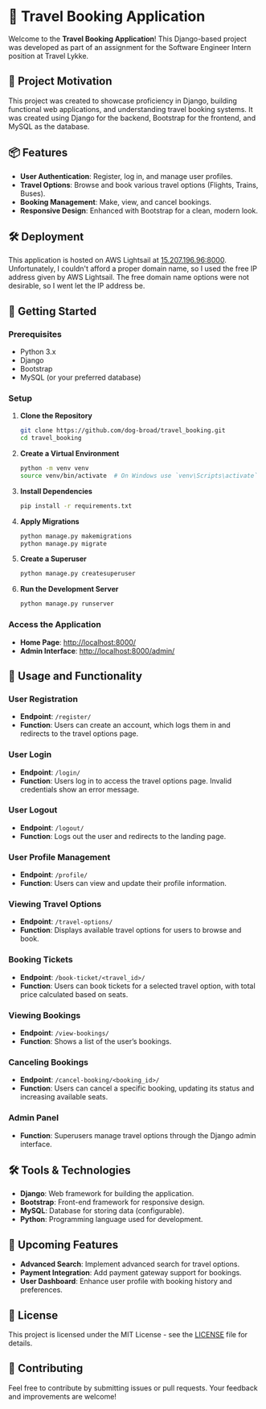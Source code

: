 # 🧳 Travel Booking Application

Welcome to the **Travel Booking Application**! This Django-based project was developed as part of an assignment for the Software Engineer Intern position at Travel Lykke.

## 🌟 Project Motivation

This project was created to showcase proficiency in Django, building functional web applications, and understanding travel booking systems. It was created using Django for the backend, Bootstrap for the frontend, and MySQL as the database.

## 📦 Features

- **User Authentication**: Register, log in, and manage user profiles.
- **Travel Options**: Browse and book various travel options (Flights, Trains, Buses).
- **Booking Management**: Make, view, and cancel bookings.
- **Responsive Design**: Enhanced with Bootstrap for a clean, modern look.

## 🛠️ Deployment

This application is hosted on AWS Lightsail at [15.207.196.96:8000](http://15.207.196.96:8000). Unfortunately, I couldn't afford a proper domain name, so I used the free IP address given by AWS Lightsail. The free domain name options were not desirable, so I went let the IP address be.

## 🚀 Getting Started

### Prerequisites

- Python 3.x
- Django
- Bootstrap
- MySQL (or your preferred database)

### Setup

1. **Clone the Repository**

   ```bash
   git clone https://github.com/dog-broad/travel_booking.git
   cd travel_booking
   ```

2. **Create a Virtual Environment**

   ```bash
   python -m venv venv
   source venv/bin/activate  # On Windows use `venv\Scripts\activate`
   ```

3. **Install Dependencies**

   ```bash
   pip install -r requirements.txt
   ```

4. **Apply Migrations**

   ```bash
   python manage.py makemigrations
   python manage.py migrate
   ```

5. **Create a Superuser**

   ```bash
   python manage.py createsuperuser
   ```

6. **Run the Development Server**

   ```bash
   python manage.py runserver
   ```

### Access the Application

- **Home Page**: [http://localhost:8000/](http://localhost:8000/)
- **Admin Interface**: [http://localhost:8000/admin/](http://localhost:8000/admin/)

## 📄 Usage and Functionality

### User Registration

- **Endpoint**: `/register/`
- **Function**: Users can create an account, which logs them in and redirects to the travel options page.

### User Login

- **Endpoint**: `/login/`
- **Function**: Users log in to access the travel options page. Invalid credentials show an error message.

### User Logout

- **Endpoint**: `/logout/`
- **Function**: Logs out the user and redirects to the landing page.

### User Profile Management

- **Endpoint**: `/profile/`
- **Function**: Users can view and update their profile information.

### Viewing Travel Options

- **Endpoint**: `/travel-options/`
- **Function**: Displays available travel options for users to browse and book.

### Booking Tickets

- **Endpoint**: `/book-ticket/<travel_id>/`
- **Function**: Users can book tickets for a selected travel option, with total price calculated based on seats.

### Viewing Bookings

- **Endpoint**: `/view-bookings/`
- **Function**: Shows a list of the user’s bookings.

### Canceling Bookings

- **Endpoint**: `/cancel-booking/<booking_id>/`
- **Function**: Users can cancel a specific booking, updating its status and increasing available seats.

### Admin Panel

- **Function**: Superusers manage travel options through the Django admin interface.

## 🛠️ Tools & Technologies

- **Django**: Web framework for building the application.
- **Bootstrap**: Front-end framework for responsive design.
- **MySQL**: Database for storing data (configurable).
- **Python**: Programming language used for development.

## 📅 Upcoming Features

- **Advanced Search**: Implement advanced search for travel options.
- **Payment Integration**: Add payment gateway support for bookings.
- **User Dashboard**: Enhance user profile with booking history and preferences.

## 📝 License

This project is licensed under the MIT License - see the [LICENSE](LICENSE) file for details.

## 🤝 Contributing

Feel free to contribute by submitting issues or pull requests. Your feedback and improvements are welcome!

